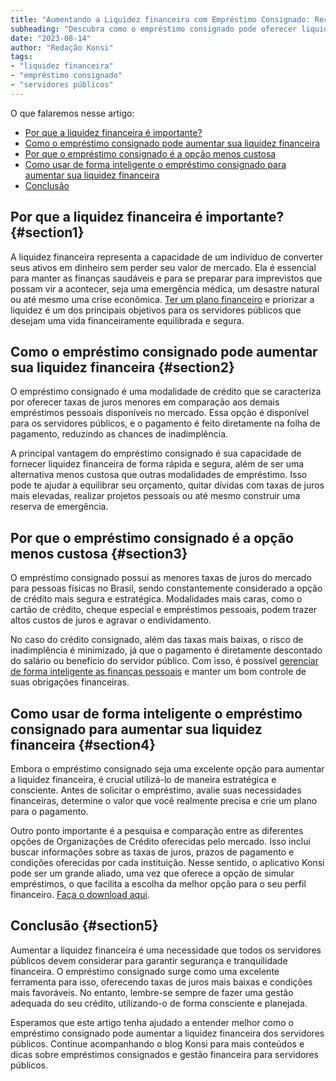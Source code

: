 ```yaml
---
title: "Aumentando a Liquidez financeira com Empréstimo Consignado: Recursos para os Servidores Públicos"
subheading: "Descubra como o empréstimo consignado pode oferecer liquidez financeira de forma segura e eficaz para os servidores públicos."
date: "2023-08-14"
author: "Redação Konsi"
tags:
- "liquidez financeira"
- "empréstimo consignado"
- "servidores públicos"
---
```


O que falaremos nesse artigo:
- [Por que a liquidez financeira é importante?](##section1)
- [Como o empréstimo consignado pode aumentar sua liquidez financeira](##section2)
- [Por que o empréstimo consignado é a opção menos custosa](##section3)
- [Como usar de forma inteligente o empréstimo consignado para aumentar sua liquidez financeira](##section4)
- [Conclusão](##section5)

## Por que a liquidez financeira é importante? {#section1}

A liquidez financeira representa a capacidade de um indivíduo de converter seus ativos em dinheiro sem perder seu valor de mercado. Ela é essencial para manter as finanças saudáveis e para se preparar para imprevistos que possam vir a acontecer, seja uma emergência médica, um desastre natural ou até mesmo uma crise econômica. [Ter um plano financeiro](https://www.konsi.com.br/planejamento-financeiro) e priorizar a liquidez é um dos principais objetivos para os servidores públicos que desejam uma vida financeiramente equilibrada e segura.

## Como o empréstimo consignado pode aumentar sua liquidez financeira {#section2}

O empréstimo consignado é uma modalidade de crédito que se caracteriza por oferecer taxas de juros menores em comparação aos demais empréstimos pessoais disponíveis no mercado. Essa opção é disponível para os servidores públicos, e o pagamento é feito diretamente na folha de pagamento, reduzindo as chances de inadimplência. 

A principal vantagem do empréstimo consignado é sua capacidade de fornecer liquidez financeira de forma rápida e segura, além de ser uma alternativa menos custosa que outras modalidades de empréstimo. Isso pode te ajudar a equilibrar seu orçamento, quitar dívidas com taxas de juros mais elevadas, realizar projetos pessoais ou até mesmo construir uma reserva de emergência.

## Por que o empréstimo consignado é a opção menos custosa {#section3}

O empréstimo consignado possui as menores taxas de juros do mercado para pessoas físicas no Brasil, sendo constantemente considerado a opção de crédito mais segura e estratégica. Modalidades mais caras, como o cartão de crédito, cheque especial e empréstimos pessoais, podem trazer altos custos de juros e agravar o endividamento. 

No caso do crédito consignado, além das taxas mais baixas, o risco de inadimplência é minimizado, já que o pagamento é diretamente descontado do salário ou benefício do servidor público. Com isso, é possível [gerenciar de forma inteligente as finanças pessoais](https://www.konsi.com.br/ferramentas-gerenciamento-financeiro-servidores) e manter um bom controle de suas obrigações financeiras.

## Como usar de forma inteligente o empréstimo consignado para aumentar sua liquidez financeira {#section4}

Embora o empréstimo consignado seja uma excelente opção para aumentar a liquidez financeira, é crucial utilizá-lo de maneira estratégica e consciente. Antes de solicitar o empréstimo, avalie suas necessidades financeiras, determine o valor que você realmente precisa e crie um plano para o pagamento.

Outro ponto importante é a pesquisa e comparação entre as diferentes opções de Organizações de Crédito oferecidas pelo mercado. Isso inclui buscar informações sobre as taxas de juros, prazos de pagamento e condições oferecidas por cada instituição. Nesse sentido, o aplicativo Konsi pode ser um grande aliado, uma vez que oferece a opção de simular empréstimos, o que facilita a escolha da melhor opção para o seu perfil financeiro. [Faça o download aqui](https://www.konsi.com.br/download/app). 

## Conclusão {#section5}

Aumentar a liquidez financeira é uma necessidade que todos os servidores públicos devem considerar para garantir segurança e tranquilidade financeira. O empréstimo consignado surge como uma excelente ferramenta para isso, oferecendo taxas de juros mais baixas e condições mais favoráveis. No entanto, lembre-se sempre de fazer uma gestão adequada do seu crédito, utilizando-o de forma consciente e planejada.

Esperamos que este artigo tenha ajudado a entender melhor como o empréstimo consignado pode aumentar a liquidez financeira dos servidores públicos. Continue acompanhando o blog Konsi para mais conteúdos e dicas sobre empréstimos consignados e gestão financeira para servidores públicos.
